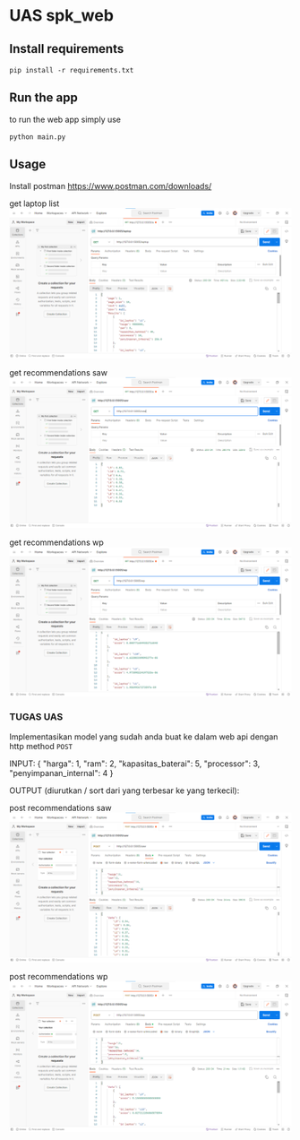 # UAS spk_web

## Install requirements

    pip install -r requirements.txt

## Run the app
to run the web app simply  use

    python main.py

## Usage
Install postman 
https://www.postman.com/downloads/

get laptop list
<img src='img/Screenshot SPK UAS(2).png' alt='laptop list'/>

get recommendations saw
<img src='img/Screenshot SPK UAS(9).png' alt='recommendations saw'/>

get recommendations wp
<img src='img/Screenshot SPK UAS(10).png' alt='recommendations wp'/>

### TUGAS UAS
Implementasikan model yang sudah anda buat ke dalam web api dengan http method `POST`

INPUT:
{
    "harga": 1, 
    "ram": 2, 
    "kapasitas_baterai": 5, 
    "processor": 3, 
    "penyimpanan_internal": 4
}

OUTPUT (diurutkan / sort dari yang terbesar ke yang terkecil):

post recommendations saw
<img src='img/Screenshot SPK UAS(11).png' alt='recommendations saw'/>

post recommendations wp
<img src='img/Screenshot SPK UAS(12).png' alt='recommendations wp'/>
